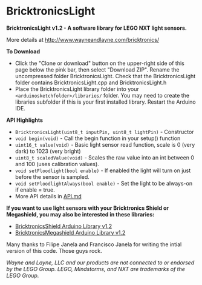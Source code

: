 BricktronicsLight
=================

**BricktronicsLight v1.2 - A software library for LEGO NXT light sensors.**

More details at http://www.wayneandlayne.com/bricktronics/

**To Download**
* Click the "Clone or download" button on the upper-right side of this page below the pink bar, then select "Download ZIP". Rename the uncompressed folder BricktronicsLight. Check that the BricktronicsLight folder contains BricktronicsLight.cpp and BricktronicsLight.h
* Place the BricktronicsLight library folder into your `<arduinosketchfolder>/libraries/` folder. You may need to create the libraries subfolder if this is your first installed library. Restart the Arduino IDE.

**API Highlights**
* `BricktronicsLight(uint8_t inputPin, uint8_t lightPin)` - Constructor
* `void begin(void)` - Call the begin function in your setup() function
* `uint16_t value(void)` - Basic light sensor read function, scale is 0 (very dark) to 1023 (very bright)
* `uint8_t scaledValue(void)` - Scales the raw value into an int between 0 and 100 (uses calibration values).
* `void setFloodlight(bool enable)` - If enabled the light will turn on just before the sensor is sampled.
* `void setFloodlightAlways(bool enable)` - Set the light to be always-on if enable = true.
* More API details in [API.md](API.md)

**If you want to use light sensors with your Bricktronics Shield or Megashield, you may also be interested in these libraries:**
* [BricktronicsShield Arduino Library v1.2](https://github.com/wayneandlayne/BricktronicsShield)
* [BricktronicsMegashield Arduino Library v1.2](https://github.com/wayneandlayne/BricktronicsMegashield)

Many thanks to Filipe Janela and Francisco Janela for writing the intial version of this code. Those guys rock.

_Wayne and Layne, LLC and our products are not connected to or endorsed by the LEGO Group. LEGO, Mindstorms, and NXT are trademarks of the LEGO Group._

